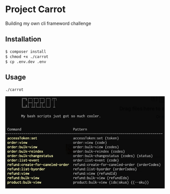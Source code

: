 # Project Carrot

Building my own cli frameword challenge

## Installation

```
$ composer install
$ chmod +x ./carrot
$ cp .env.dev .env
```


## Usage
```
./carrot 
```
![](https://github.com/locnguyenvu/carrot/blob/master/docs/image.png)
